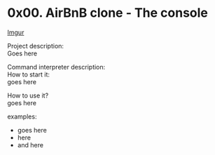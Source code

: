 # 0x00. AirBnB clone - The console
[Imgur](https://imgur.com/mL0Kkh1)  

Project description:  
Goes here


Command interpreter description:  
How to start it:  
goes here


How to use it?  
goes here


examples:
- goes here
- here
- and here
